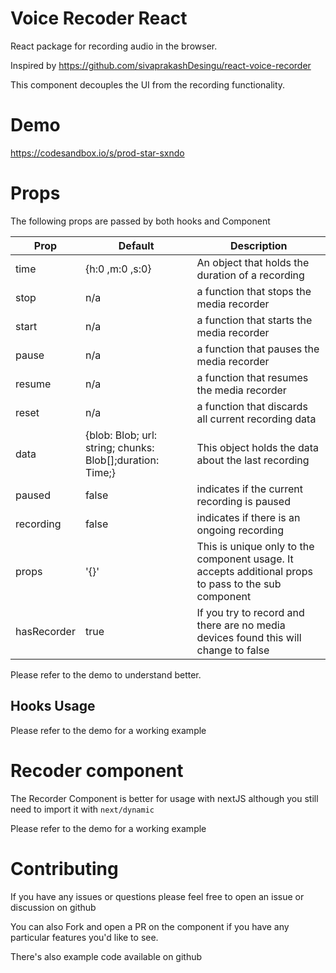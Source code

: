 # Voice Recoder React

React package for recording audio in the browser.

Inspired by https://github.com/sivaprakashDesingu/react-voice-recorder

This component decouples the UI from the recording functionality.

# Demo

https://codesandbox.io/s/prod-star-sxndo

# Props
The following props are passed by both hooks and Component

| Prop | Default | Description |
| --- | ----------- |  -------- |
| time | {h:0 ,m:0 ,s:0} | An object that holds the duration of a recording |
| stop | n/a | a function that stops the media recorder |
| start | n/a | a function that starts the media recorder |
| pause | n/a | a function that pauses the media recorder |
| resume | n/a | a function that resumes the media recorder |
| reset | n/a | a function that discards all current recording data |
| data | {blob: Blob; url: string; chunks: Blob[];duration: Time;} | This object holds the data about the last recording |
| paused | false | indicates if the current recording is paused |
| recording | false | indicates if there is an ongoing recording |
| props | '{}' | This is unique only to the component usage. It accepts additional props to pass to the sub component |
| hasRecorder | true | If you try to record and there are no media devices found this will change to false |

Please refer to the demo to understand better.

## Hooks Usage

Please refer to the demo for a working example


# Recoder component
The Recorder Component is better for usage with nextJS although you still need to import it with `next/dynamic`

Please refer to the demo for a working example

# Contributing
If you have any issues or questions please feel free to open an issue or discussion on github

You can also Fork and open a PR on the component if you have any particular features you'd like to see.

There's also example code available on github

